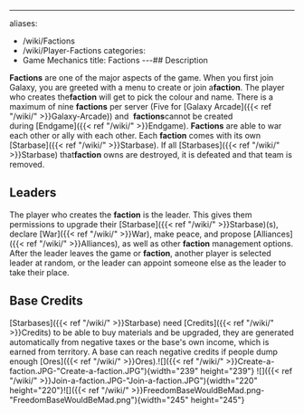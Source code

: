 ---
aliases:
- /wiki/Factions
- /wiki/Player-Factions
categories:
- Game Mechanics
title: Factions
---## Description

**Factions** are one of the major aspects of the game. When you first join Galaxy, you are greeted with a menu to create or join a**faction**. The player who creates the**faction** will get to pick the colour and name. There is a maximum of nine **factions** per server (Five for [Galaxy Arcade]({{< ref "/wiki/" >}}Galaxy-Arcade)) and  **factions**cannot be created during [Endgame]({{< ref "/wiki/" >}}Endgame). **Factions** are able to war each other or ally with each other. Each **faction** comes with its own [Starbase]({{< ref "/wiki/" >}}Starbase). If all [Starbases]({{< ref "/wiki/" >}}Starbase) that**faction** owns are destroyed, it is defeated and that team is removed.

## Leaders

The player who creates the **faction** is the leader. This gives them permissions to upgrade their [Starbase]({{< ref "/wiki/" >}}Starbase)(s), declare [War]({{< ref "/wiki/" >}}War), make peace, and propose [Alliances]({{< ref "/wiki/" >}}Alliances), as well as other **faction** management options. After the leader leaves the game or **faction**, another player is selected leader at random, or the leader can appoint someone else as the leader to take their place.

## Base Credits 

[Starbases]({{< ref "/wiki/" >}}Starbase) need [Credits]({{< ref "/wiki/" >}}Credits) to be able to buy materials and be upgraded, they are generated automatically from negative taxes or the base's own income, which is earned from territory. A base can reach negative credits if people dump enough [Ores]({{< ref "/wiki/" >}}Ores).![]({{< ref "/wiki/" >}}Create-a-faction.JPG-"Create-a-faction.JPG"){width="239" height="239"} ![]({{< ref "/wiki/" >}}Join-a-faction.JPG-"Join-a-faction.JPG"){width="220" height="220"}![]({{< ref "/wiki/" >}}FreedomBaseWouldBeMad.png-"FreedomBaseWouldBeMad.png"){width="245" height="245"}